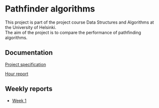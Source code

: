 # Pathfinder algorithms

This project is part of the project course Data Structures and Algorithms at the University of Helsinki.  
The aim of the project is to compare the performance of pathfinding algorithms.

## Documentation

[Project specification]()

[Hour report]()

## Weekly reports

- [Week 1]()
